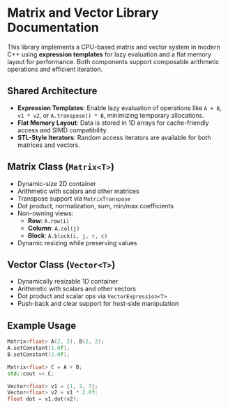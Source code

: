 # Matrix and Vector Library Documentation

This library implements a CPU-based matrix and vector system in modern C++ using **expression templates** for lazy evaluation and a flat memory layout for performance. Both components support composable arithmetic operations and efficient iteration.

## Shared Architecture

- **Expression Templates**: Enable lazy evaluation of operations like `A + B`, `v1 * v2`, or `A.transpose() * B`, minimizing temporary allocations.
- **Flat Memory Layout**: Data is stored in 1D arrays for cache-friendly access and SIMD compatibility.
- **STL-Style Iterators**: Random access iterators are available for both matrices and vectors.

## Matrix Class (`Matrix<T>`)

- Dynamic-size 2D container
- Arithmetic with scalars and other matrices
- Transpose support via `MatrixTranspose`
- Dot product, normalization, sum, min/max coefficients
- Non-owning views:
  - **Row**: `A.row(i)`
  - **Column**: `A.col(j)`
  - **Block**: `A.block(i, j, r, c)`
- Dynamic resizing while preserving values

## Vector Class (`Vector<T>`)

- Dynamically resizable 1D container
- Arithmetic with scalars and other vectors
- Dot product and scalar ops via `VectorExpression<T>`
- Push-back and clear support for host-side manipulation

## Example Usage

```cpp
Matrix<float> A(2, 2), B(2, 2);
A.setConstant(1.0f);
B.setConstant(2.0f);

Matrix<float> C = A + B;
std::cout << C;

Vector<float> v1 = {1, 2, 3};
Vector<float> v2 = v1 * 2.0f;
float dot = v1.dot(v2);
